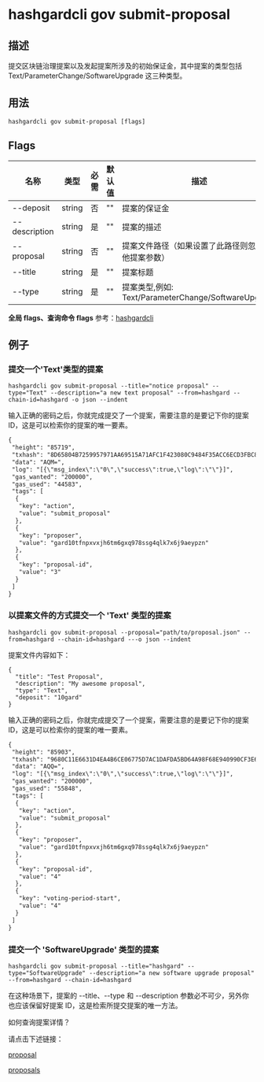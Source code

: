 # hashgardcli gov submit-proposal

## 描述

提交区块链治理提案以及发起提案所涉及的初始保证金，其中提案的类型包括 Text/ParameterChange/SoftwareUpgrade 这三种类型。

## 用法

```shell
hashgardcli gov submit-proposal [flags]
```
## Flags

| 名称        | 类型                | 必需                 | 默认值                      | 描述               |
| ---------------- | -------------------------- | ----------------- | -------------- | ------------- |
| --deposit        | string | 否 | "" | 提案的保证金                                                                 |
| --description    | string | 是 | "" | 提案的描述                             |
| --proposal | string | 否 | "" | 提案文件路径（如果设置了此路径则忽略其他提案参数）         |
| --title          | string | 是 | "" | 提案标题                                                           |
| --type           | string | 是 | "" | 提案类型,例如: Text/ParameterChange/SoftwareUpgrade               |


 **全局 flags、查询命令 flags** 参考：[hashgardcli](../README.md)

## 例子

### 提交一个'Text'类型的提案

```shell
hashgardcli gov submit-proposal --title="notice proposal" --type="Text" --description="a new text proposal" --from=hashgard --chain-id=hashgard -o json --indent
```

输入正确的密码之后，你就完成提交了一个提案，需要注意的是要记下你的提案 ID，这是可以检索你的提案的唯一要素。

```txt
{
 "height": "85719",
 "txhash": "8D65804B7259957971AA69515A71AFC1F423080C9484F35ACC6ECD3FBC8EDDDD",
 "data": "AQM=",
 "log": "[{\"msg_index\":\"0\",\"success\":true,\"log\":\"\"}]",
 "gas_wanted": "200000",
 "gas_used": "44583",
 "tags": [
  {
   "key": "action",
   "value": "submit_proposal"
  },
  {
   "key": "proposer",
   "value": "gard10tfnpxvxjh6tm6gxq978ssg4qlk7x6j9aeypzn"
  },
  {
   "key": "proposal-id",
   "value": "3"
  }
 ]
}
```
### 以提案文件的方式提交一个 'Text' 类型的提案
```shell
hashgardcli gov submit-proposal --proposal="path/to/proposal.json" --from=hashgard --chain-id=hashgard ---o json --indent
```
提案文件内容如下：
```shell
{
  "title": "Test Proposal",
  "description": "My awesome proposal",
  "type": "Text",
  "deposit": "10gard"
}
```

输入正确的密码之后，你就完成提交了一个提案，需要注意的是要记下你的提案 ID，这是可以检索你的提案的唯一要素。
```txt
{
 "height": "85903",
 "txhash": "9680C11E6631D4EA4B6CE06775D7AC1DAFDA5BD64A98F68E940990CF3E6142D0",
 "data": "AQQ=",
 "log": "[{\"msg_index\":\"0\",\"success\":true,\"log\":\"\"}]",
 "gas_wanted": "200000",
 "gas_used": "55848",
 "tags": [
  {
   "key": "action",
   "value": "submit_proposal"
  },
  {
   "key": "proposer",
   "value": "gard10tfnpxvxjh6tm6gxq978ssg4qlk7x6j9aeypzn"
  },
  {
   "key": "proposal-id",
   "value": "4"
  },
  {
   "key": "voting-period-start",
   "value": "4"
  }
 ]
}
```
### 提交一个 'SoftwareUpgrade' 类型的提案

```shell
hashgardcli gov submit-proposal --title="hashgard" --type="SoftwareUpgrade" --description="a new software upgrade proposal" --from=hashgard --chain-id=hashgard
```

在这种场景下，提案的 --title、--type 和 --description 参数必不可少，另外你也应该保留好提案 ID，这是检索所提交提案的唯一方法。


如何查询提案详情？

请点击下述链接：

[proposal](proposal.md)

[proposals](proposal.md)
